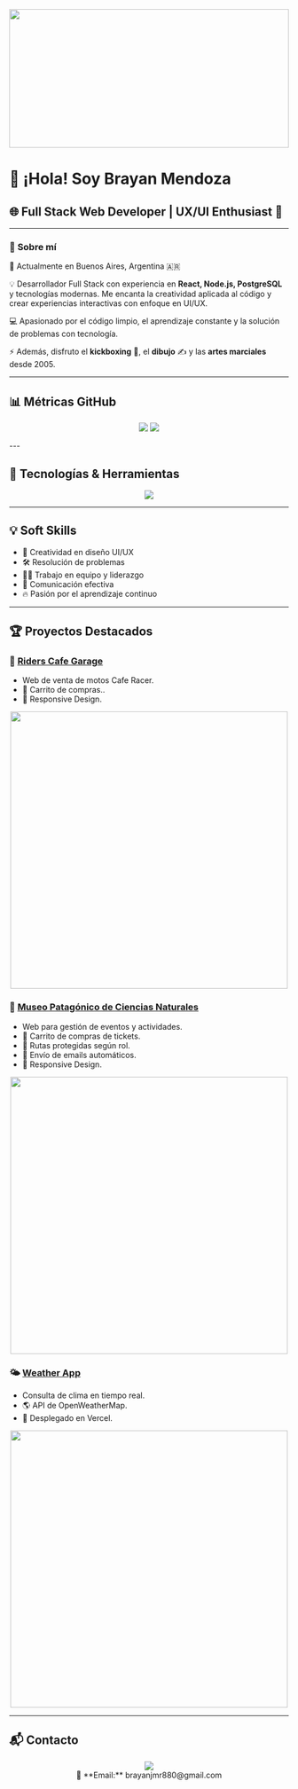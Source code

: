 <img width="100%" height="250px" src="https://www.pandaancha.mx/plds/articulos/froala/code%2003-500x281-38415426.gif"/>

# 👋 ¡Hola! Soy Brayan Mendoza

## 🌐 Full Stack Web Developer | UX/UI Enthusiast 🎨
---

### 📌 **Sobre mí**
📍 Actualmente en Buenos Aires, Argentina 🇦🇷

💡 Desarrollador Full Stack con experiencia en **React, Node.js, PostgreSQL** y tecnologías modernas. Me encanta la creatividad aplicada al código y crear experiencias interactivas con enfoque en UI/UX.

💻 Apasionado por el código limpio, el aprendizaje constante y la solución de problemas con tecnología.

⚡ Además, disfruto el **kickboxing** 🥋, el **dibujo** ✍️ y las **artes marciales** desde 2005.

---

## 📊 **Métricas GitHub**
<p align="center">
  <img src="https://github-readme-stats.vercel.app/api?username=BrayanMen&show_icons=true&theme=dark"/>  
 
  <img src="https://github-readme-stats.vercel.app/api/top-langs/?username=brayanmen&layout=compact&theme=dark"/>  
</p>
---

## 🚀 **Tecnologías & Herramientas**
<p align="center" justify="center">
  <img src="https://skillicons.dev/icons?i=js,html,css,ts,py,java,react,astro,redux,nodejs,express,postgresql,mongodb,sqlite,sequelize,git,github,bash,figma,tailwind,sass,bootstrap,materialui,wordpress,vite,vscode"/>
</p>

---

## 💡 **Soft Skills**
- 🎨 Creatividad en diseño UI/UX
- 🛠️ Resolución de problemas
- 👨‍💻 Trabajo en equipo y liderazgo
- 💬 Comunicación efectiva
- 🔥 Pasión por el aprendizaje continuo

---

## 🏆 **Proyectos Destacados**


### 🎨 [Riders Cafe Garage](https://riderscafegarage.vercel.app/)
- Web de venta de motos Cafe Racer.
- 🛒 Carrito de compras..
- 📲 Responsive Design.

<p align="center">
  <img src="https://res.cloudinary.com/drtikgxr8/image/upload/v1738939365/caferidfer_kgt8yq.png" width="500"/>
</p>

### 🎨 [Museo Patagónico de Ciencias Naturales](https://pf-museo-front-end-pf09henry.vercel.app/)
- Web para gestión de eventos y actividades.
- 🛒 Carrito de compras de tickets.
- 🔐 Rutas protegidas según rol.
- 📧 Envío de emails automáticos.
- 📲 Responsive Design.

<p align="center">
  <img src="https://user-images.githubusercontent.com/73863384/223559638-70c21663-5916-44f2-bee0-34d4585041b2.png" width="500"/>
</p>

### 🌤️ [Weather App](https://weather-52j1nztdj-brayanmen.vercel.app/)
- Consulta de clima en tiempo real.
- 🌎 API de OpenWeatherMap.
- 🚀 Desplegado en Vercel.

<p align="center">
  <img src="https://res.cloudinary.com/dug6prcyv/image/upload/v1678242208/Weather_fsuhxn.png" width="500"/>
</p>

---

## 📬 **Contacto**
<p align="center">
  <a href="https://www.linkedin.com/in/brayan-mendoza-52625a160/" target="_blank">
    <img src="https://img.shields.io/badge/LinkedIn-0077B5?style=for-the-badge&logo=linkedin&logoColor=white"/>
  </a>
  <br/>
  📧 **Email:** brayanjmr880@gmail.com
</p>
